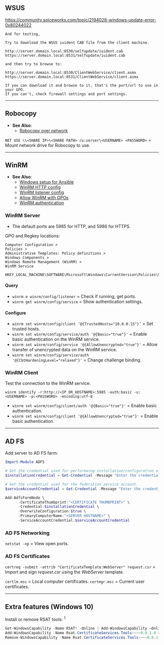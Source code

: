 
## WSUS

https://community.spiceworks.com/topic/2194028-windows-update-error-0x80244022
```
And for testing,

Try to download the WSUS iuident CAB file from the client machine.

http://server.domain.local:8530/selfupdate/iuident.cab
https://server.domain.local:8531/selfupdate/iuident.cab

and then try to browse to:

http://server.domain.local:8530/ClientWebService/client.asmx
https://server.domain.local:8531/ClientWebService/client.asmx

If you can download it and browse to it, that's the port/url to use in your GPO.
If you can't, check firewall settings and port settings.
```


---
## Robocopy

- **See Also**:
  - [Robocopy over network](https://klyavlin.wordpress.com/2012/09/19/robocopy-network-usernamepassword/)

`NET USE \\<SHARE IP>\<SHARE PATH> /u:server\<USERNAME> <PASSWORD>` = Mount network drive for Robocopy to use.


---
## WinRM

- **See Also**:
  - [Windows setup for Ansible](https://docs.ansible.com/ansible/latest/user_guide/windows_setup.html)
  - [WinRM HTTP config](https://docs.vmware.com/en/vRealize-Automation/7.5/com.vmware.vrealize.orchestrator-use-plugins.doc/GUID-D4ACA4EF-D018-448A-866A-DECDDA5CC3C1.html)
  - [WinRM listener config](https://stackoverflow.com/questions/17281224/configure-and-listen-successfully-using-winrm-in-powershell)
  - [Allow WinRM with GPOs](https://www.pcwdld.com/winrm-quickconfig-remotely-configure-and-enable)
  - [WinRM authentication](https://docs.microsoft.com/en-us/windows/win32/winrm/authentication-for-remote-connections)

### WinRM Server

- The default ports are 5985 for HTTP, and 5986 for HTTPS.

GPO and Regkey locations:
```
Computer Configuration >
Policies >
Administrative Templates: Policy definitions >
Windows Components >
Windows Remote Management (WinRM) >
WinRM Service

HKEY_LOCAL_MACHINE\SOFTWARE\Microsoft\Windows\CurrentVersion\Policies\System\LocalAccountTokenFilterPolicy
```

#### Query
- `winrm e winrm/config/listener` = Check if running, get ports.
- `winrm get winrm/config/service` = Show authentication settings.

#### Configure
- `winrm set winrm/config/client ‘@{TrustedHosts="10.0.0.15"}’` = Set trusted hosts.
- `winrm set winrm/config/service/auth '@{Basic="true"}'` =  Enable basic authentication on the WinRM service.
- `winrm set winrm/config/service '@{AllowUnencrypted="true"}'` = Allow transfer of unencrypted data on the WinRM service.
- `winrm set winrm/config/service/auth '@{CbtHardeningLevel="relaxed"}'` = Change challenge binding.

### WinRM Client

Test the connection to the WinRM service:
```
winrm identify -r:http://<IP_OR_HOSTNAME>:5985 -auth:basic -u:<USERNAME> -p:<PASSWORD> -encoding:utf-8
```
- `winrm set winrm/config/client/auth '@{Basic="true"}'` = Enable basic authentication.
- `winrm set winrm/config/client '@{AllowUnencrypted="true"}'` = Enable basic authentication.


---
## AD FS

Add server to AD FS farm:
```powershell
Import-Module ADFS

# Get the credential used for performaing installation/configuration of ADFS.
$installationCredential = Get-Credential -Message "Enter the credential for the account used to perform the configuration."

# Get the credential used for the federation service account.
$serviceAccountCredential = Get-Credential -Message "Enter the credential for the Federation Service Account."

Add-AdfsFarmNode \
      -CertificateThumbprint:"<CERTIFICATE THUMBPRINT>" \
      -Credential:$installationCredential \
      -OverwriteConfiguration:$true \
      -PrimaryComputerName:"<SERVER HOSTNAME>" \
      -ServiceAccountCredential:$serviceAccountCredential
```


### AD FS Networking

`netstat -np` = View open ports.


### AD FS Certificates

`certreq -submit -attrib "CertificateTemplate:WebServer" request.csr` = Import and sign *request.csr* using the 
                                                                        *WebServer* template.

`certlm.msc`  = Local computer certificates.
`certmgr.msc` = Current user certificates.


---
## Extra features (Windows 10)

Install or remove RSAT tools: <sup>1</sup>
```powershell
Get-WindowsCapability -Name RSAT* -Online | Add-WindowsCapability –Online
Add-WindowsCapability -Name Rsat.CertificateServices.Tools~~~~0.0.1.0 –Online
Remove-WindowsCapability -Name Rsat.CertificateServices.Tools~~~~0.0.1.0 –Online
```

[1]: https://www.petri.com/how-to-install-the-remote-server-administration-tools-in-windows-10
